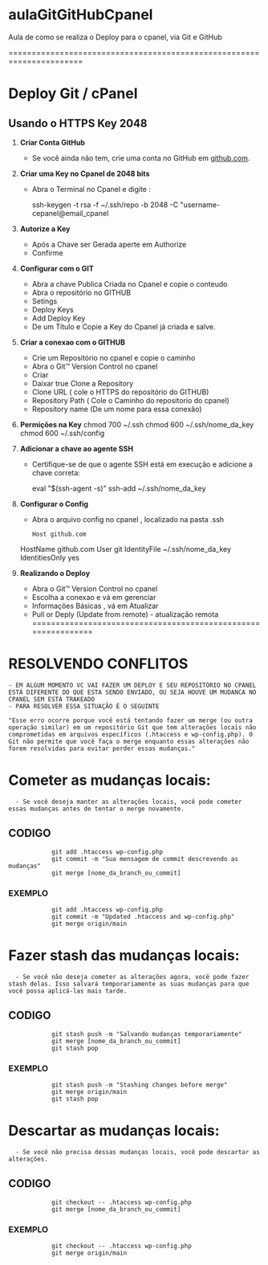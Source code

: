 # aulaGitGitHubCpanel
Aula de como se realiza o Deploy para o cpanel, via Git e GitHub

======================================================================


# Deploy Git / cPanel

## Usando o HTTPS Key 2048

1. **Criar Conta GitHub**
   - Se você ainda não tem, crie uma conta no GitHub em [github.com](https://github.com).
  
2. **Criar uma Key no Cpanel de 2048 bits**
    - Abra o Terminal no Cpanel e digite :
      
      ssh-keygen -t rsa -f ~/.ssh/repo -b 2048 -C "username-cepanel@email_cpanel

3. **Autorize a Key**
    - Após a Chave ser Gerada aperte em Authorize
    - Confirme

4. **Configurar com o GIT**
    - Abra a chave Publica Criada no Cpanel e copie o conteudo
    - Abra o repositório no GITHUB
    - Setings
    - Deploy Keys
    - Add Deploy Key
    - De um Título e Copie a Key do Cpanel já criada e salve.

5. **Criar a conexao com o GITHUB**
    - Crie um Repositório no cpanel e copie o caminho
    - Abra o Git™ Version Control no cpanel
    - Criar
    - Daixar true Clone a Repository
    - Clone URL ( cole o HTTPS do repositório do GITHUB)
    - Repository Path ( Cole o Caminho do repositorio do cpanel)
    - Repository name (De um nome para essa conexão) 

6. **Permições na Key**
      chmod 700 ~/.ssh
      chmod 600 ~/.ssh/nome_da_key
      chmod 600 ~/.ssh/config

7. **Adicionar a chave ao agente SSH**
      - Certifique-se de que o agente SSH está em execução e adicione a chave correta:

          eval "$(ssh-agent -s)"
          ssh-add ~/.ssh/nome_da_key
8. **Configurar o Config**
      - Abra o arquivo config no cpanel , localizado na pasta .ssh

            Host github.com
    HostName github.com
    User git
    IdentityFile ~/.ssh/nome_da_key
    IdentitiesOnly yes

6. **Realizando o Deploy**
    - Abra o Git™ Version Control no cpanel
    - Escolha a conexao e vá em gerenciar
    - Informações Básicas , vá em Atualizar
    - Pull or Deply (Update from remote) - atualização remota
==============================================================


# RESOLVENDO CONFLITOS
    - EM ALGUM MOMENTO VC VAI FAZER UM DEPLOY E SEU REPOSITÓRIO NO CPANEL ESTÁ DIFERENTE DO QUE ESTA SENDO ENVIADO, OU SEJA HOUVE UM MUDANCA NO CPANEL SEM ESTÁ TRAKEADO
    - PARA RESOLVER ESSA SITUAÇÃO É O SEGUINTE

    "Esse erro ocorre porque você está tentando fazer um merge (ou outra operação similar) em um repositório Git que tem alterações locais não comprometidas em arquivos específicos (.htaccess e wp-config.php). O Git não permite que você faça o merge enquanto essas alterações não forem resolvidas para evitar perder essas mudanças."

# Cometer as mudanças locais:
      - Se você deseja manter as alterações locais, você pode cometer essas mudanças antes de tentar o merge novamente.

## CODIGO
                git add .htaccess wp-config.php
                git commit -m "Sua mensagem de commit descrevendo as mudanças"
                git merge [nome_da_branch_ou_commit]
### EXEMPLO
                git add .htaccess wp-config.php
                git commit -m "Updated .htaccess and wp-config.php"
                git merge origin/main

# Fazer stash das mudanças locais:
      - Se você não deseja cometer as alterações agora, você pode fazer stash delas. Isso salvará temporariamente as suas mudanças para que você possa aplicá-las mais tarde.

## CODIGO
                git stash push -m "Salvando mudanças temporariamente"
                git merge [nome_da_branch_ou_commit]
                git stash pop
### EXEMPLO
                git stash push -m "Stashing changes before merge"
                git merge origin/main
                git stash pop
        
# Descartar as mudanças locais:
      - Se você não precisa dessas mudanças locais, você pode descartar as alterações.

## CODIGO
                git checkout -- .htaccess wp-config.php
                git merge [nome_da_branch_ou_commit]
### EXEMPLO
                git checkout -- .htaccess wp-config.php
                git merge origin/main